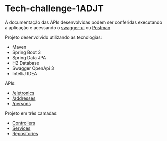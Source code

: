 # Tech-challenge-1ADJT

A documentação das APIs desenvolvidas podem ser conferidas executando a aplicação e acessando o [swagger-ui](http://localhost:8080/swagger-ui/index.html) ou [Postman](https://github.com/renatofilippelli/tech-challange-1ADJT/blob/main/src/main/resources/tech-challenge-1ADJT.postman_collection)

Projeto desenvolvido utilizando as tecnologias:
* Maven
* Spring Boot 3
* Spring Data JPA
* H2 Database
* Swagger OpenApi 3
* IntelliJ IDEA

APIs:
* [/eletronics](https://github.com/renatofilippelli/tech-challange-1ADJT/blob/main/src/main/java/filippelli/renato/techchallenge1adjt/controller/EletronicsController.java)
* [/addresses](https://github.com/renatofilippelli/tech-challange-1ADJT/blob/main/src/main/java/filippelli/renato/techchallenge1adjt/controller/AddressesController.java)
* [/persons](https://github.com/renatofilippelli/tech-challange-1ADJT/blob/main/src/main/java/filippelli/renato/techchallenge1adjt/controller/Eletronics/PersonsController.java)

Projeto em três camadas:
* [Controllers](https://github.com/renatofilippelli/tech-challange-1ADJT/tree/main/src/main/java/filippelli/renato/techchallenge1adjt/controller)
* [Services](https://github.com/renatofilippelli/tech-challange-1ADJT/tree/main/src/main/java/filippelli/renato/techchallenge1adjt/service)
* [Repositories](https://github.com/renatofilippelli/tech-challange-1ADJT/tree/main/src/main/java/filippelli/renato/techchallenge1adjt/repository)
